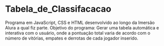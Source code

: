 # Tabela_de_Classifacacao
 Programa em JavaScript, CSS e HTML desenvolvido ao longo da Imersão Alura a qual fiz parte. 
 Objetivo do programa: Gerar uma tabela automática e interativa com o usuário, onde a pontuação total varia de acordo com o número de vitórias, empates e derrotas de cada jogador inserido.
